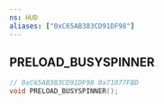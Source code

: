 ```yaml
---
ns: HUD
aliases: ["0xC65AB383CD91DF98"]
---
```

## PRELOAD_BUSYSPINNER

```c
// 0xC65AB383CD91DF98 0x71077FBD
void PRELOAD_BUSYSPINNER();
```

